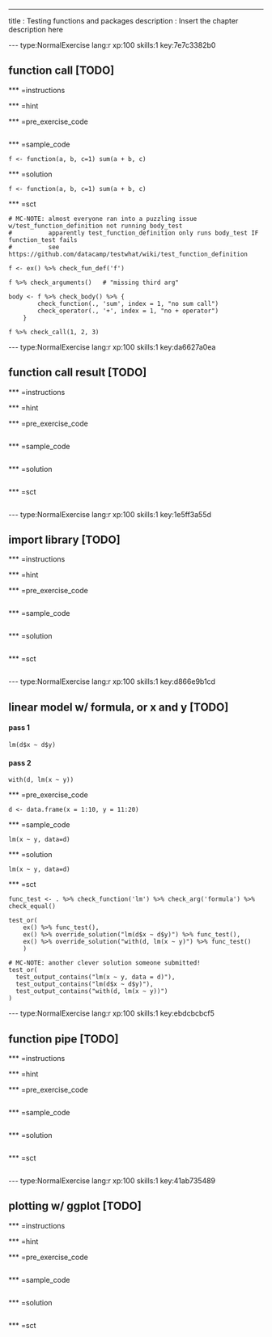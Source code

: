 ---
title       : Testing functions and packages
description : Insert the chapter description here


--- type:NormalExercise lang:r xp:100 skills:1 key:7e7c3382b0
## function call [TODO]


*** =instructions

*** =hint

*** =pre_exercise_code
```{r}

```

*** =sample_code
```{r}
f <- function(a, b, c=1) sum(a + b, c)
```

*** =solution
```{r}
f <- function(a, b, c=1) sum(a + b, c)
```

*** =sct
```{r}
# MC-NOTE: almost everyone ran into a puzzling issue w/test_function_definition not running body_test
#          apparently test_function_definition only runs body_test IF function_test fails
#          see https://github.com/datacamp/testwhat/wiki/test_function_definition

f <- ex() %>% check_fun_def('f')

f %>% check_arguments()   # "missing third arg"

body <- f %>% check_body() %>% {
        check_function(., 'sum', index = 1, "no sum call")
        check_operator(., '+', index = 1, "no + operator")
    }

f %>% check_call(1, 2, 3)
```

--- type:NormalExercise lang:r xp:100 skills:1 key:da6627a0ea
## function call result [TODO]


*** =instructions

*** =hint

*** =pre_exercise_code
```{r}

```

*** =sample_code
```{r}

```

*** =solution
```{r}

```

*** =sct
```{r}

```

--- type:NormalExercise lang:r xp:100 skills:1 key:1e5ff3a55d
## import library [TODO]


*** =instructions

*** =hint

*** =pre_exercise_code
```{r}

```

*** =sample_code
```{r}

```

*** =solution
```{r}

```

*** =sct
```{r}

```




--- type:NormalExercise lang:r xp:100 skills:1 key:d866e9b1cd
## linear model w/ formula, or x and y [TODO]

#### pass 1 

```
lm(d$x ~ d$y)
```

#### pass 2

```
with(d, lm(x ~ y))
```

*** =pre_exercise_code
```{r}
d <- data.frame(x = 1:10, y = 11:20)
```

*** =sample_code
```{r}
lm(x ~ y, data=d)
```

*** =solution
```{r}
lm(x ~ y, data=d)
```

*** =sct
```{r}
func_test <- . %>% check_function('lm') %>% check_arg('formula') %>% check_equal()

test_or(
    ex() %>% func_test(),
    ex() %>% override_solution("lm(d$x ~ d$y)") %>% func_test(),
    ex() %>% override_solution("with(d, lm(x ~ y)") %>% func_test() 
    )
    
# MC-NOTE: another clever solution someone submitted!
test_or(
  test_output_contains("lm(x ~ y, data = d)"),
  test_output_contains("lm(d$x ~ d$y)"),
  test_output_contains("with(d, lm(x ~ y))")
)
```

--- type:NormalExercise lang:r xp:100 skills:1 key:ebdcbcbcf5
## function pipe [TODO]


*** =instructions

*** =hint

*** =pre_exercise_code
```{r}

```

*** =sample_code
```{r}

```

*** =solution
```{r}

```

*** =sct
```{r}

```

--- type:NormalExercise lang:r xp:100 skills:1 key:41ab735489
## plotting w/ ggplot [TODO]


*** =instructions

*** =hint

*** =pre_exercise_code
```{r}

```

*** =sample_code
```{r}

```

*** =solution
```{r}

```

*** =sct
```{r}

```
